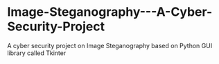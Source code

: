 # Image-Steganography---A-Cyber-Security-Project
A cyber security project on Image Steganography based on Python  GUI library called Tkinter

